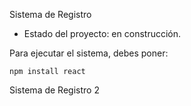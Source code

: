 <hi> Sistema de Registro</h1>

- Estado del proyecto: en construcción.

Para ejecutar el sistema, debes poner:

```npm install react```

Sistema de Registro 2
